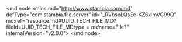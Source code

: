 <?xml version="1.0" encoding="UTF-8"?>
<md:node xmlns:md="http://www.stambia.com/md" defType="com.stambia.file.server" id="_RVbsoLQsEe-KZ6xImVG99Q" md:ref="resource.md#UUID_TECH_FILE_MD?fileId=UUID_TECH_FILE_MD$type=md$name=File?" internalVersion="v2.0.0">
  <node defType="com.stambia.file.directory" id="_Ral5cLQsEe-KZ6xImVG99Q" name="source">
    <attribute defType="com.stambia.file.directory.path" id="_Ra1KALQsEe-KZ6xImVG99Q" value="C:\source"/>
    <node defType="com.stambia.file.file" id="_Ra6pkLQsEe-KZ6xImVG99Q" name="FILE">
      <attribute defType="com.stambia.file.file.type" id="_Rbl_ALQsEe-KZ6xImVG99Q" value="DELIMITED"/>
      <attribute defType="com.stambia.file.file.lineSeparator" id="_RbppYLQsEe-KZ6xImVG99Q" value="0D0A"/>
      <attribute defType="com.stambia.file.file.fieldSeparator" id="_RbqQcLQsEe-KZ6xImVG99Q" value="7C"/>
      <attribute defType="com.stambia.file.file.decimalSeparator" id="_RbqQcrQsEe-KZ6xImVG99Q" value="2E"/>
      <attribute defType="com.stambia.file.file.lineToSkip" id="_Rbq3gbQsEe-KZ6xImVG99Q" value="0"/>
      <attribute defType="com.stambia.file.file.lastLineToSkip" id="_Rbq3grQsEe-KZ6xImVG99Q" value="0"/>
      <attribute defType="com.stambia.file.file.header" id="_RbsFoLQsEe-KZ6xImVG99Q" value="0"/>
      <attribute defType="com.stambia.file.file.physicalName" id="_UHsY4LQsEe-KZ6xImVG99Q" value="${~/INTEGRATED_FILE}$"/>
      <attribute defType="com.stambia.file.file.charsetName" id="_T3VW4MO9Ee-HALqHB_QHoA" value="Cp437"/>
      <node defType="com.stambia.file.field" id="_XsQEwLQsEe-KZ6xImVG99Q" name="C1" position="1">
        <attribute defType="com.stambia.file.field.physicalName" id="_XsRS4LQsEe-KZ6xImVG99Q" value="C1"/>
        <attribute defType="com.stambia.file.field.type" id="_XsRS4bQsEe-KZ6xImVG99Q" value="String"/>
        <attribute defType="com.stambia.file.field.size" id="_XsRS4rQsEe-KZ6xImVG99Q" value="50"/>
      </node>
      <node defType="com.stambia.file.field" id="_Xt6RoLQsEe-KZ6xImVG99Q" name="C2" position="2">
        <attribute defType="com.stambia.file.field.physicalName" id="_Xt64sLQsEe-KZ6xImVG99Q" value="C2"/>
        <attribute defType="com.stambia.file.field.type" id="_Xt64sbQsEe-KZ6xImVG99Q" value="String"/>
        <attribute defType="com.stambia.file.field.size" id="_Xt64srQsEe-KZ6xImVG99Q" value="50"/>
      </node>
      <node defType="com.stambia.file.field" id="_XvlFkLQsEe-KZ6xImVG99Q" name="C3" position="3">
        <attribute defType="com.stambia.file.field.physicalName" id="_XvmTsLQsEe-KZ6xImVG99Q" value="C3"/>
        <attribute defType="com.stambia.file.field.type" id="_XvmTsbQsEe-KZ6xImVG99Q" value="String"/>
        <attribute defType="com.stambia.file.field.size" id="_XvmTsrQsEe-KZ6xImVG99Q" value="50"/>
      </node>
      <node defType="com.stambia.file.field" id="_XxP5gLQsEe-KZ6xImVG99Q" name="C4" position="4">
        <attribute defType="com.stambia.file.field.physicalName" id="_XxRHoLQsEe-KZ6xImVG99Q" value="C4"/>
        <attribute defType="com.stambia.file.field.type" id="_XxRHobQsEe-KZ6xImVG99Q" value="String"/>
        <attribute defType="com.stambia.file.field.size" id="_XxRHorQsEe-KZ6xImVG99Q" value="50"/>
      </node>
      <node defType="com.stambia.file.field" id="_XyvuULQsEe-KZ6xImVG99Q" name="C5" position="5">
        <attribute defType="com.stambia.file.field.physicalName" id="_Xyw8cLQsEe-KZ6xImVG99Q" value="C5"/>
        <attribute defType="com.stambia.file.field.type" id="_Xyw8cbQsEe-KZ6xImVG99Q" value="String"/>
        <attribute defType="com.stambia.file.field.size" id="_Xyw8crQsEe-KZ6xImVG99Q" value="50"/>
      </node>
      <node defType="com.stambia.file.field" id="_X0R_YLQsEe-KZ6xImVG99Q" name="C6" position="6">
        <attribute defType="com.stambia.file.field.physicalName" id="_X0TNgLQsEe-KZ6xImVG99Q" value="C6"/>
        <attribute defType="com.stambia.file.field.type" id="_X0TNgbQsEe-KZ6xImVG99Q" value="String"/>
        <attribute defType="com.stambia.file.field.size" id="_X0TNgrQsEe-KZ6xImVG99Q" value="50"/>
      </node>
      <node defType="com.stambia.file.field" id="_X1_PkLQsEe-KZ6xImVG99Q" name="C7" position="7">
        <attribute defType="com.stambia.file.field.physicalName" id="_X1_2oLQsEe-KZ6xImVG99Q" value="C7"/>
        <attribute defType="com.stambia.file.field.type" id="_X1_2obQsEe-KZ6xImVG99Q" value="String"/>
        <attribute defType="com.stambia.file.field.size" id="_X1_2orQsEe-KZ6xImVG99Q" value="50"/>
      </node>
      <node defType="com.stambia.file.field" id="_X3uU8LQsEe-KZ6xImVG99Q" name="C8" position="8">
        <attribute defType="com.stambia.file.field.physicalName" id="_X3u8ALQsEe-KZ6xImVG99Q" value="C8"/>
        <attribute defType="com.stambia.file.field.type" id="_X3u8AbQsEe-KZ6xImVG99Q" value="String"/>
        <attribute defType="com.stambia.file.field.size" id="_X3u8ArQsEe-KZ6xImVG99Q" value="50"/>
      </node>
      <node defType="com.stambia.file.field" id="_X5blILQsEe-KZ6xImVG99Q" name="C9" position="9">
        <attribute defType="com.stambia.file.field.physicalName" id="_X5cMMLQsEe-KZ6xImVG99Q" value="C9"/>
        <attribute defType="com.stambia.file.field.type" id="_X5cMMbQsEe-KZ6xImVG99Q" value="String"/>
        <attribute defType="com.stambia.file.field.size" id="_X5cMMrQsEe-KZ6xImVG99Q" value="50"/>
      </node>
      <node defType="com.stambia.file.field" id="_X7CHoLQsEe-KZ6xImVG99Q" name="C10" position="10">
        <attribute defType="com.stambia.file.field.physicalName" id="_X7CusLQsEe-KZ6xImVG99Q" value="C10"/>
        <attribute defType="com.stambia.file.field.type" id="_X7CusbQsEe-KZ6xImVG99Q" value="String"/>
        <attribute defType="com.stambia.file.field.size" id="_X7CusrQsEe-KZ6xImVG99Q" value="50"/>
      </node>
      <node defType="com.stambia.file.field" id="_X8wl8LQsEe-KZ6xImVG99Q" name="C11" position="11">
        <attribute defType="com.stambia.file.field.physicalName" id="_X8x0ELQsEe-KZ6xImVG99Q" value="C11"/>
        <attribute defType="com.stambia.file.field.type" id="_X8x0EbQsEe-KZ6xImVG99Q" value="String"/>
        <attribute defType="com.stambia.file.field.size" id="_X8x0ErQsEe-KZ6xImVG99Q" value="50"/>
      </node>
      <node defType="com.stambia.file.field" id="_X-FboLQsEe-KZ6xImVG99Q" name="C12" position="12">
        <attribute defType="com.stambia.file.field.physicalName" id="_X-GCsLQsEe-KZ6xImVG99Q" value="C12"/>
        <attribute defType="com.stambia.file.field.type" id="_X-GpwLQsEe-KZ6xImVG99Q" value="String"/>
        <attribute defType="com.stambia.file.field.size" id="_X-GpwbQsEe-KZ6xImVG99Q" value="50"/>
      </node>
      <node defType="com.stambia.file.field" id="_YNzSoLQsEe-KZ6xImVG99Q" name="C13" position="13">
        <attribute defType="com.stambia.file.field.physicalName" id="_YN0gwLQsEe-KZ6xImVG99Q" value="C13"/>
        <attribute defType="com.stambia.file.field.type" id="_YN0gwbQsEe-KZ6xImVG99Q" value="String"/>
        <attribute defType="com.stambia.file.field.size" id="_YN0gwrQsEe-KZ6xImVG99Q" value="50"/>
      </node>
      <node defType="com.stambia.file.propertyField" id="_Sq001LSFEe-KZ6xImVG99Q" name="file_name">
        <attribute defType="com.stambia.file.propertyField.property" id="_VC9w4LSFEe-KZ6xImVG99Q" value=""/>
      </node>
    </node>
  </node>
</md:node>